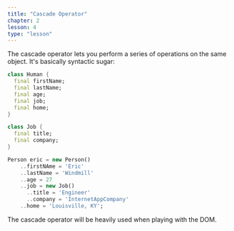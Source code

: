```yaml
---
title: "Cascade Operator"
chapter: 2
lesson: 4
type: "lesson"
---
```


The cascade operator lets you perform a series of operations on the same object. It's basically syntactic sugar:

```dart
class Human {
  final firstName;
  final lastName;
  final age;
  final job;
  final home;
}

class Job {
  final title;
  final company;
}

Person eric = new Person()
    ..firstNAme = 'Eric'
    ..lastName = 'Windmill'
    ..age = 27
    ..job = new Job()
      ..title = 'Engineer'
      ..company = 'InternetAppCompany'
    ..home = 'Louisville, KY';
```

The cascade operator will be heavily used when playing with the DOM.


